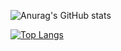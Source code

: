 ![Anurag's GitHub stats](https://github-readme-stats.vercel.app/api?username=jieff&show_icons=true&theme=tokyonight)

[![Top Langs](https://github-readme-stats.vercel.app/api/top-langs/?username=jieff&show_icons=true&theme=tokyonight)](https://github.com/jieff/github-readme-stats)